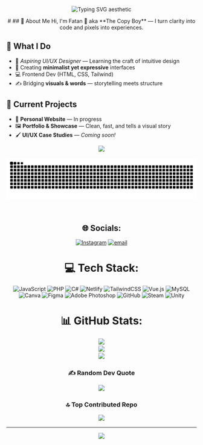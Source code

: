 <!-- 🎆 SVG-Based Banner with Gradient + Stars -->
<p align="center">
  <img src="https://readme-typing-svg.herokuapp.com?font=Fira+Code&size=24&duration=3000&pause=1000&color=F4D06F&vCenter=true&center=true&multiline=true&width=600&lines=✨+Hi,+I'm+Fatan+(a.k.a+The+Copy+Boy)!;🖌️+Designer+Who+Codes;🎮+Crafting+Games,+Web,+and+Visual+Stories;🎨+Minimalist+UI+%2B+Frontend+Dev;✍️+Pixels+%2B+Words+%3D+Impactful+Design" alt="Typing SVG aesthetic" />
</p>


<p align="center">
# ## 💫 About Me  
Hi, I'm Fatan 👋  
aka **The Copy Boy** — I turn clarity into code and pixels into experiences.

## 💼 What I Do  
- 🧠 *Aspiring UI/UX Designer* — Learning the craft of intuitive design  
- 🎨 Creating **minimalist yet expressive** interfaces  
- 💻 Frontend Dev (HTML, CSS, Tailwind)  
- ✍️ Bridging **visuals & words** — storytelling meets structure

## 🧪 Current Projects  
- 🚧 **Personal Website** — In progress  
- 🖼️ **Portfolio & Showcase** — Clean, fast, and tells a visual story  
- 🖌️ **UI/UX Case Studies** — *Coming soon!*  
</p>

<div align="center">
  
  <img src="https://user-images.githubusercontent.com/22107794/139580686-887df369-edb8-4bc8-b607-4fbf6d7e4866.gif">

  <br>

  ![snake gif](https://github.com/synthever/synthever/blob/output/github-contribution-grid-snake-dark.svg)

  <br>


## 🌐 Socials:
[![Instagram](https://img.shields.io/badge/Instagram-%23E4405F.svg?logo=Instagram&logoColor=white)](https://instagram.com/topantibonachi) [![email](https://img.shields.io/badge/Email-D14836?logo=gmail&logoColor=white)](mailto:fatannurrizqi@gmail.com) 

# 💻 Tech Stack:
![JavaScript](https://img.shields.io/badge/javascript-%23323330.svg?style=flat&logo=javascript&logoColor=%23F7DF1E) ![PHP](https://img.shields.io/badge/php-%23777BB4.svg?style=flat&logo=php&logoColor=white) ![C#](https://img.shields.io/badge/c%23-%23239120.svg?style=flat&logo=csharp&logoColor=white) ![Netlify](https://img.shields.io/badge/netlify-%23000000.svg?style=flat&logo=netlify&logoColor=#00C7B7) ![TailwindCSS](https://img.shields.io/badge/tailwindcss-%2338B2AC.svg?style=flat&logo=tailwind-css&logoColor=white) ![Vue.js](https://img.shields.io/badge/vue.js-%2335495e.svg?style=flat&logo=vuedotjs&logoColor=%234FC08D) ![MySQL](https://img.shields.io/badge/mysql-4479A1.svg?style=flat&logo=mysql&logoColor=white) ![Canva](https://img.shields.io/badge/Canva-%2300C4CC.svg?style=flat&logo=Canva&logoColor=white) ![Figma](https://img.shields.io/badge/figma-%23F24E1E.svg?style=flat&logo=figma&logoColor=white) ![Adobe Photoshop](https://img.shields.io/badge/adobe%20photoshop-%2331A8FF.svg?style=flat&logo=adobe%20photoshop&logoColor=white) ![GitHub](https://img.shields.io/badge/github-%23121011.svg?style=flat&logo=github&logoColor=white) ![Steam](https://img.shields.io/badge/steam-%23000000.svg?style=flat&logo=steam&logoColor=white) ![Unity](https://img.shields.io/badge/unity-%23000000.svg?style=flat&logo=unity&logoColor=white)
# 📊 GitHub Stats:
![](https://github-readme-stats.vercel.app/api?username=ReNaLa-OMAYgyat&theme=dark&hide_border=false&include_all_commits=false&count_private=false)<br/>
![](https://nirzak-streak-stats.vercel.app/?user=ReNaLa-OMAYgyat&theme=dark&hide_border=false)<br/>
![](https://github-readme-stats.vercel.app/api/top-langs/?username=ReNaLa-OMAYgyat&theme=dark&hide_border=false&include_all_commits=false&count_private=false&layout=compact)

### ✍️ Random Dev Quote
![](https://quotes-github-readme.vercel.app/api?type=vetical&theme=dark)

### 🔝 Top Contributed Repo
![](https://github-contributor-stats.vercel.app/api?username=ReNaLa-OMAYgyat&limit=5&theme=blueberry&combine_all_yearly_contributions=true)

---
[![](https://visitcount.itsvg.in/api?id=ReNaLa-OMAYgyat&icon=3&color=6)](https://visitcount.itsvg.in)

<!-- Proudly created with GPRM ( https://gprm.itsvg.in ) -->

<!--
**ReNaLA-OMAYgyat/ReNaLA-OMAYgyat** is a ✨ _special_ ✨ repository because its `README.md` (this file) appears on your GitHub profile.

Here are some ideas to get you started:

- 🔭 I’m currently working on ...
- 🌱 I’m currently learning ...
- 👯 I’m looking to collaborate on ...
- 🤔 I’m looking for help with ...
- 💬 Ask me about ...
- 📫 How to reach me: ...
- 😄 Pronouns: ...
- ⚡ Fun fact: ...
-->
